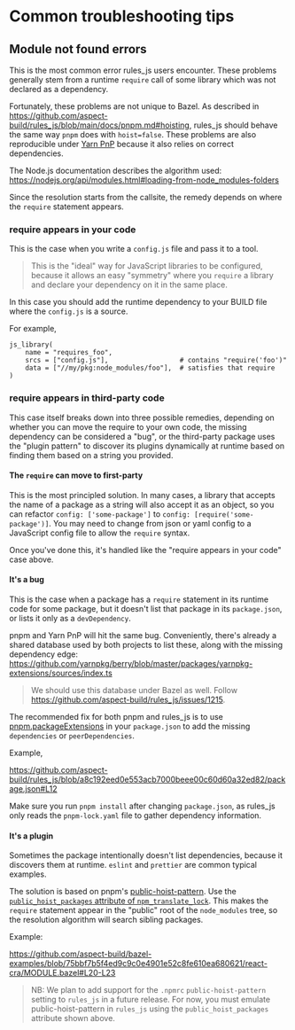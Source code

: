 # Common troubleshooting tips

## Module not found errors

This is the most common error rules_js users encounter.
These problems generally stem from a runtime `require` call of some library which was not declared as a dependency.

Fortunately, these problems are not unique to Bazel.
As described in https://github.com/aspect-build/rules_js/blob/main/docs/pnpm.md#hoisting, rules_js
should behave the same way `pnpm` does with `hoist=false`.
These problems are also reproducible under [Yarn PnP](https://yarnpkg.com/features/pnp) because it
also relies on correct dependencies.

The Node.js documentation describes the algorithm used:
https://nodejs.org/api/modules.html#loading-from-node_modules-folders

Since the resolution starts from the callsite, the remedy depends on where the `require` statement appears.

### require appears in your code

This is the case when you write a `config.js` file and pass it to a tool.

> This is the "ideal" way for JavaScript libraries to be configured, because it allows an easy
> "symmetry" where you `require` a library and declare your dependency on it in the same place.

In this case you should add the runtime dependency to your BUILD file where the `config.js` is a source.

For example,

```starlark
js_library(
    name = "requires_foo",
    srcs = ["config.js"],                  # contains "require('foo')"
    data = ["//my/pkg:node_modules/foo"],  # satisfies that require
)
```

### require appears in third-party code

This case itself breaks down into three possible remedies, depending on whether you can move the
require to your own code, the missing dependency can be considered a "bug",
or the third-party package uses the "plugin pattern" to discover its
plugins dynamically at runtime based on finding them based on a string you provided.

#### The `require` can move to first-party

This is the most principled solution. In many cases, a library that accepts the name of a package as
a string will also accept it as an object, so you can refactor `config: ['some-package']` to
`config: [require('some-package')]`. You may need to change from json or yaml config to a JavaScript
config file to allow the `require` syntax.

Once you've done this, it's handled like the "require appears in your code" case above.

#### It's a bug

This is the case when a package has a `require` statement in its runtime code for some package, but
it doesn't list that package in its `package.json`, or lists it only as a `devDependency`.

pnpm and Yarn PnP will hit the same bug. Conveniently, there's already a shared database used by
both projects to list these, along with the missing dependency edge:
https://github.com/yarnpkg/berry/blob/master/packages/yarnpkg-extensions/sources/index.ts

> We should use this database under Bazel as well. Follow
> https://github.com/aspect-build/rules_js/issues/1215.

The recommended fix for both pnpm and rules_js is to use
[pnpm.packageExtensions](https://pnpm.io/package_json#pnpmpackageextensions)
in your `package.json` to add the missing `dependencies` or `peerDependencies`.

Example,

https://github.com/aspect-build/rules_js/blob/a8c192eed0e553acb7000beee00c60d60a32ed82/package.json#L12

Make sure you run `pnpm install` after changing `package.json`, as rules_js only reads the
`pnpm-lock.yaml` file to gather dependency information.

#### It's a plugin

Sometimes the package intentionally doesn't list dependencies, because it discovers them at runtime.
`eslint` and `prettier` are common typical examples.

The solution is based on pnpm's [public-hoist-pattern](https://pnpm.io/npmrc#public-hoist-pattern).
Use the [`public_hoist_packages` attribute of `npm_translate_lock`](./npm_translate_lock.md#npm_translate_lock-public_hoist_packages). This makes the `require` statement appear in the
"public" root of the `node_modules` tree, so the resolution algorithm will search sibling packages.

Example:

https://github.com/aspect-build/bazel-examples/blob/75bbf7b5f4ed9c9c0e4901e52c8fe610ea680621/react-cra/MODULE.bazel#L20-L23

> NB: We plan to add support for the `.npmrc` `public-hoist-pattern` setting to `rules_js` in a future release.
> For now, you must emulate public-hoist-pattern in `rules_js` using the `public_hoist_packages` attribute shown above.
